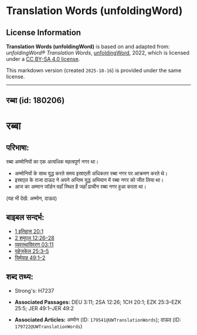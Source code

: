 # Translation Words (unfoldingWord)

## License Information

**Translation Words (unfoldingWord)** is based on and adapted from: _unfoldingWord® Translation Words_, [unfoldingWord](https://unfoldingword.org/utw), 2022, which is licensed under a [CC BY-SA 4.0 license](https://creativecommons.org/licenses/by-sa/4.0/legalcode.en).

This markdown version (created `2025-10-16`) is provided under the same license.



--------------------------------

## रब्बा (id: 180206)

रब्बा
=====

परिभाषा:
--------

रब्बा अम्मोनियों का एक अत्यधिक महत्वपूर्ण नगर था।

* अम्मोनियों के साथ युद्ध करते समय इस्राएली अधिकतर रब्बा नगर पर आक्रमण करते थे।
* इस्राएल के राजा दाऊद ने अपने अन्तिम युद्ध अभियान में रब्बा नगर को जीत लिया था।
* आज का अम्मान जॉर्डन वहाँ स्थित है जहाँ प्राचीन रब्बा नगर हुआ करता था।

(यह भी देखें: अम्मोन, दाऊद)

बाइबल सन्दर्भ:
--------------

* [1 इतिहास 20:1](https://ref.ly/1Chr0:0)
* [2 शमूएल 12:26–28](https://ref.ly/2Sam0:0)
* [व्यवस्थाविवरण 03:11](https://ref.ly/Deut3:11)
* [यहेजकेल 25:3–5](https://ref.ly/Ezek25:3-Ezek25:5)
* [यिर्मयाह 49:1–2](https://ref.ly/Jer49:1-Jer49:2)

शब्द तथ्य:
----------

* Strong's: H7237

* **Associated Passages:** DEU 3:11; 2SA 12:26; 1CH 20:1; EZK 25:3–EZK 25:5; JER 49:1–JER 49:2
* **Associated Articles:** अम्मोन (ID: `179541@UWTranslationWords`); दाऊद (ID: `179722@UWTranslationWords`)

